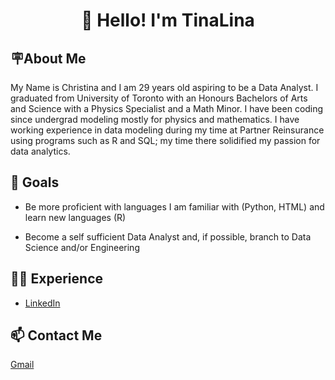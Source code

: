 <h1 align="center">🥰 Hello! I'm TinaLina</h1>

<h2>🪧About Me</h2>
My Name is Christina and I am 29 years old aspiring to be a Data Analyst. I graduated from University of Toronto with an Honours Bachelors of Arts and Science with a Physics Specialist and a Math Minor. I have been coding since undergrad modeling mostly for physics and mathematics. I have working experience in data modeling during my time at Partner Reinsurance using programs such as R and SQL; my time there solidified my passion for data analytics. <br>

<h2>🎯 Goals</h2>

* Be more proficient with languages I am familiar with (Python, HTML) and learn new languages (R)

* Become a self sufficient Data Analyst and, if possible, branch to Data Science and/or Engineering

<h2>👩‍💼 Experience </h2>

* [LinkedIn](https://www.linkedin.com/in/christina-leung1003/)

<h2>📫 Contact Me</h2>

[Gmail](tinalina1003@gmail.com)


